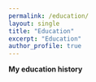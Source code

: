 ```yaml
---
permalink: /education/
layout: single
title: "Education"
excerpt: "Education"
author_profile: true
---
```



**My education history**
